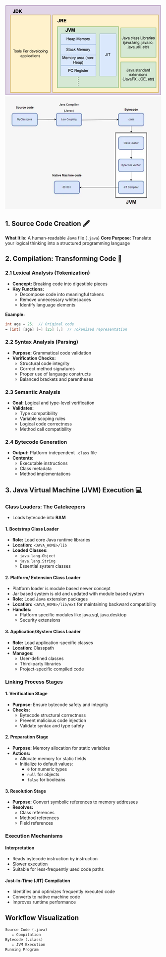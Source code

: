 ![jdk-jre-jvm](/Images/jdk-jre-jvm.png)
![javacompilation](/Images/javacompilation.png)

## 1. Source Code Creation 🖋️
**What It Is:** A human-readable Java file (`.java`)
**Core Purpose:** Translate your logical thinking into a structured programming language

## 2. Compilation: Transforming Code 🔧

### 2.1 Lexical Analysis (Tokenization)
- **Concept:** Breaking code into digestible pieces
- **Key Functions:**
  - Decompose code into meaningful tokens
  - Remove unnecessary whitespaces
  - Identify language elements

**Example:**
```java
int age = 25;  // Original code
→ [int] [age] [=] [25] [;]  // Tokenized representation
```

### 2.2 Syntax Analysis (Parsing)
- **Purpose:** Grammatical code validation
- **Verification Checks:**
  - Structural code integrity
  - Correct method signatures
  - Proper use of language constructs
  - Balanced brackets and parentheses

### 2.3 Semantic Analysis
- **Goal:** Logical and type-level verification
- **Validates:**
  - Type compatibility
  - Variable scoping rules
  - Logical code correctness
  - Method call compatibility

### 2.4 Bytecode Generation
- **Output:** Platform-independent `.class` file
- **Contents:**
  - Executable instructions
  - Class metadata
  - Method implementations

## 3. Java Virtual Machine (JVM) Execution 💻

### Class Loaders: The Gatekeepers
- Loads bytecode into **RAM**

#### 1. Bootstrap Class Loader
- **Role:** Load core Java runtime libraries
- **Location:** `<JAVA_HOME>/lib`
- **Loaded Classes:**
  - `java.lang.Object`
  - `java.lang.String`
  - Essential system classes

#### 2. Platform/ Extension Class Loader
- Platform loader is module based newer concept 
- Jar based system is old and updated with module based system
- **Role:** Load Java extension packages
- **Location:** `<JAVA_HOME>/lib/ext` for maintaining backward compatibility
- **Handles:**
  - Platform specific modules like java.sql, java.desktop 
  - Security extensions

#### 3. Application/System Class Loader
- **Role:** Load application-specific classes
- **Location:** Classpath
- **Manages:**
  - User-defined classes
  - Third-party libraries
  - Project-specific compiled code

### Linking Process Stages

#### 1. Verification Stage
- **Purpose:** Ensure bytecode safety and integrity
- **Checks:**
  - Bytecode structural correctness
  - Prevent malicious code injection
  - Validate syntax and type safety

#### 2. Preparation Stage
- **Purpose:** Memory allocation for static variables
- **Actions:**
  - Allocate memory for static fields
  - Initialize to default values:
    - `0` for numeric types
    - `null` for objects
    - `false` for booleans

#### 3. Resolution Stage
- **Purpose:** Convert symbolic references to memory addresses
- **Resolves:**
  - Class references
  - Method references
  - Field references

### Execution Mechanisms

#### Interpretation
- Reads bytecode instruction by instruction
- Slower execution
- Suitable for less-frequently used code paths

#### Just-In-Time (JIT) Compilation
- Identifies and optimizes frequently executed code
- Converts to native machine code
- Improves runtime performance

## Workflow Visualization
```
Source Code (.java)
   ↓ Compilation
Bytecode (.class)
   ↓ JVM Execution
Running Program
```
